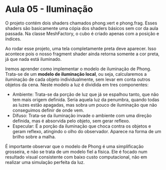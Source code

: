 # Aula 05 - Iluminação

O projeto contém dois shaders chamados phong.vert e phong.frag. Esses shaders são basicamente uma cópia dos shaders 
básicos sem cor da aula passada. Na classe MeshFactory, o cubo é criado apenas com a posição e índices.

Ao rodar esse projeto, uma tela completamente preta deve aparecer. Isso acontece pois o nosso fragment shader ainda
retorna somente a cor preta, já que nada está iluminado.

Iremos aprender como implementar o modelo de iluminação de Phong. Trata-se de um **modelo de iluminação local**, ou seja, 
calcularemos a iluminação de cada objeto individualmente, sem levar em conta outros objetos da cena. Neste modelo a luz 
é dividida em tres componentes:
* Ambiente: Trata-se da porção de luz que já se espalhou tanto, que não tem mais origem definida. Seria aquela luz da 
penumbra, quando todas as luzes estão apagadas, mas sobra um pouco de iluminação que não conseguimos definir de onde 
vem.
* Difuso: Trata-se da iluminação invade o ambiente com uma direção definida, mas é absorvida pelo objeto, sem gerar 
reflexo.
* Especular: É a porção da iluminação que choca contra os objetos e geram reflexo, atingindo o olho do observador. 
Aparece na forma de um brilho sobre a malha.

É importante observar que o modelo de Phong é uma simplificação grosseira, e não se trata de um modelo fiel a física. 
Ele é focado num resultado visual consistente com baixo custo computacional, não em realizar uma simulação perfeita da 
luz.  
